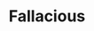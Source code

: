 ---
layout: post_page
title: Fallacious
definition: Containing a mistake, not true or accurate
synonyms:  false, untrue, incorrect,
example1: The following is a <strong>fallacious</strong> proof that all cows in a field are the same color.
example2: Mr Howard declared the comparison <strong>fallacious</strong>.
---